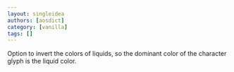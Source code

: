 ```yaml
---
layout: singleidea
authors: [aosdict]
category: [vanilla]
tags: []
---
```

Option to invert the colors of liquids, so the dominant color of the character glyph is the liquid color.
